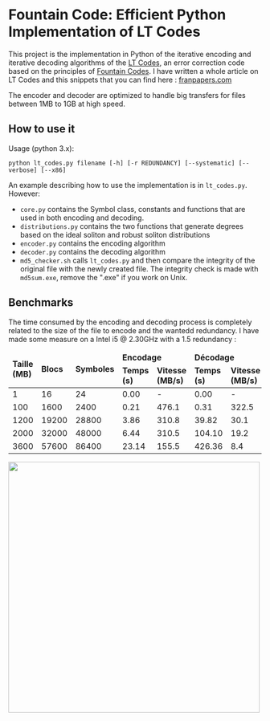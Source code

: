 # Fountain Code: Efficient Python Implementation of LT Codes

This project is the implementation in Python of the iterative encoding and iterative decoding algorithms of the [LT Codes](https://en.wikipedia.org/wiki/LT_codes), 
an error correction code based on the principles of [Fountain Codes](https://en.wikipedia.org/wiki/Fountain_code).
I have written a whole article on LT Codes and this snippets that you can find here : [franpapers.com](franpapers.com)

The encoder and decoder are optimized to handle big transfers for files between 1MB to 1GB at high speed.

## How to use it

Usage (python 3.x):
```
python lt_codes.py filename [-h] [-r REDUNDANCY] [--systematic] [--verbose] [--x86]
```

An example describing how to use the implementation is in `lt_codes.py`. However:
* `core.py` contains the Symbol class, constants and functions that are used in both encoding and decoding.
* `distributions.py` contains the two functions that generate degrees based on the ideal soliton and robust soliton distributions
* `encoder.py` contains the encoding algorithm
* `decoder.py` contains the decoding algorithm
* `md5_checker.sh` calls `lt_codes.py` and then compare the integrity of the original file with the newly created file. The integrity check is made with `md5sum.exe`, remove the ".exe" if you work on Unix.

## Benchmarks
The time consumed by the encoding and decoding process is completely related to the size of the file to encode and the wantedd redundancy.
I have made some measure on a Intel i5 @ 2.30GHz with a 1.5 redundancy : 

<table>
<thead>
<tr>
<td rowspan="2"><strong>Taille (MB)</strong></td>
<td rowspan="2"><strong>Blocs</strong></td>
<td rowspan="2"><strong>Symboles</strong></td>
<td colspan="2"><strong>Encodage</strong></td>
<td colspan="2"><strong>Décodage</strong></td>
</tr>
<tr>
<td><strong>Temps (s)</strong></td>
<td><strong>Vitesse (MB/s)</strong></td>
<td><strong>Temps (s)</strong></td>
<td><strong>Vitesse (MB/s)</strong></td>
</tr>
</thead>
<tbody>
<tr>
<td>1</td>
<td>16</td>
<td>24</td>
<td>0.00</td>
<td>-</td>
<td>0.00</td>
<td>-</td>
</tr>
<tr>
<td>100</td>
<td>1600</td>
<td>2400</td>
<td>0.21</td>
<td>476.1</td>
<td>0.31</td>
<td>322.5</td>
</tr>
<tr>
<td>1200</td>
<td>19200</td>
<td>28800</td>
<td>3.86</td>
<td>310.8</td>
<td>39.82</td>
<td>30.1</td>
</tr>
<tr>
<td>2000</td>
<td>32000</td>
<td>48000</td>
<td>6.44</td>
<td>310.5</td>
<td>104.10</td>
<td>19.2</td>
</tr>
<tr>
<td>3600</td>
<td>57600</td>
<td>86400</td>
<td>23.14</td>
<td>155.5</td>
<td>426.36</td>
<td>8.4</td>
</tr>
</tbody>
</table>

<img src="https://franpapers.com/wp-content/uploads/2018/06/word-image-18.png" width=500 />
